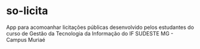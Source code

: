 # so-licita
App para acomoanhar licitações públicas desenvolvido pelos estudantes do curso de Gestão da Tecnologia da Informação do IF SUDESTE MG - Campus Muriaé
